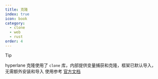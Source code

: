 ```yaml
---
title: 克隆
index: true
icon: book
category:
  - clone
  - web
  - rust
order: 4
---
```


> [!tip]
> hyperlane 克隆使用了 `clone` 库，内部提供变量捕获和克隆，框架已默认导入，无需额外安装和导入
> 使用参考 [官方文档](../clonelicious/README.md)

<Bottom />
